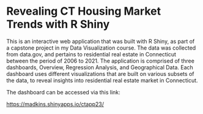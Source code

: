 # Revealing CT Housing Market Trends with R Shiny

This is an interactive web application that was built with R Shiny, as part of a capstone project in my Data Visualization course. The data was collected from data.gov, and pertains to
residential real estate in Connecticut between the period of 2006 to 2021. The application is comprised of three dashboards, Overview, Regression Analysis, and Geographical Data. 
Each dashboard uses different visualizations that are built on various subsets of the data, to reveal insights into residential real estate market in Connecticut. 

The dashboard can be accessed via this link:

https://madkins.shinyapps.io/ctapp23/
